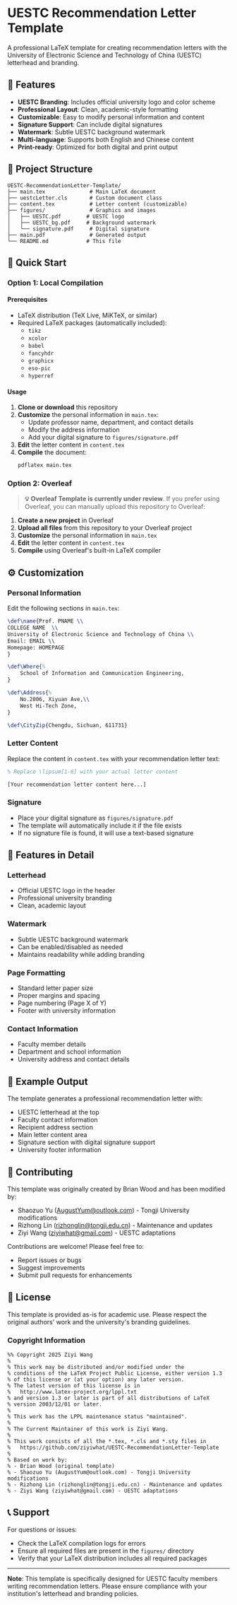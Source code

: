 # UESTC Recommendation Letter Template

A professional LaTeX template for creating recommendation letters with the University of Electronic Science and Technology of China (UESTC) letterhead and branding.

## 🎯 Features

- **UESTC Branding**: Includes official university logo and color scheme
- **Professional Layout**: Clean, academic-style formatting
- **Customizable**: Easy to modify personal information and content
- **Signature Support**: Can include digital signatures
- **Watermark**: Subtle UESTC background watermark
- **Multi-language**: Supports both English and Chinese content
- **Print-ready**: Optimized for both digital and print output

## 📁 Project Structure

```
UESTC-RecommendationLetter-Template/
├── main.tex              # Main LaTeX document
├── uestcLetter.cls       # Custom document class
├── content.tex           # Letter content (customizable)
├── figures/              # Graphics and images
│   ├── UESTC.pdf        # UESTC logo
│   ├── UESTC_bg.pdf     # Background watermark
│   └── signature.pdf     # Digital signature
├── main.pdf              # Generated output
└── README.md            # This file
```

## 🚀 Quick Start

### Option 1: Local Compilation

#### Prerequisites

- LaTeX distribution (TeX Live, MiKTeX, or similar)
- Required LaTeX packages (automatically included):
  - `tikz`
  - `xcolor`
  - `babel`
  - `fancyhdr`
  - `graphicx`
  - `eso-pic`
  - `hyperref`

#### Usage

1. **Clone or download** this repository
2. **Customize** the personal information in `main.tex`:
   - Update professor name, department, and contact details
   - Modify the address information
   - Add your digital signature to `figures/signature.pdf`
3. **Edit** the letter content in `content.tex`
4. **Compile** the document:
   ```bash
   pdflatex main.tex
   ```

### Option 2: Overleaf

> **💡 Overleaf Template is currently under review**. If you prefer using Overleaf, you can manually upload this repository to Overleaf:

1. **Create a new project** in Overleaf
2. **Upload all files** from this repository to your Overleaf project
3. **Customize** the personal information in `main.tex`
4. **Edit** the letter content in `content.tex`
5. **Compile** using Overleaf's built-in LaTeX compiler

## ⚙️ Customization

### Personal Information

Edit the following sections in `main.tex`:

```latex
\def\name{Prof. PNAME \\
COLLEGE NAME  \\
University of Electronic Science and Technology of China \\
Email: EMAIL \\
Homepage: HOMEPAGE
}

\def\Where{%
    School of Information and Communication Engineering,
}

\def\Address{%
    No.2006, Xiyuan Ave,\\
    West Hi-Tech Zone,
}

\def\CityZip{Chengdu, Sichuan, 611731}
```

### Letter Content

Replace the content in `content.tex` with your recommendation letter text:

```latex
% Replace \lipsum[1-6] with your actual letter content

[Your recommendation letter content here...]

```

### Signature

- Place your digital signature as `figures/signature.pdf`
- The template will automatically include it if the file exists
- If no signature file is found, it will use a text-based signature

## 🎨 Features in Detail

### Letterhead
- Official UESTC logo in the header
- Professional university branding
- Clean, academic layout

### Watermark
- Subtle UESTC background watermark
- Can be enabled/disabled as needed
- Maintains readability while adding branding

### Page Formatting
- Standard letter paper size
- Proper margins and spacing
- Page numbering (Page X of Y)
- Footer with university information

### Contact Information
- Faculty member details
- Department and school information
- University address and contact details

## 📝 Example Output

The template generates a professional recommendation letter with:
- UESTC letterhead at the top
- Faculty contact information
- Recipient address section
- Main letter content area
- Signature section with digital signature support
- University footer information

## 🤝 Contributing

This template was originally created by Brian Wood and has been modified by:
- Shaozuo Yu (AugustYum@outlook.com) - Tongji University modifications
- Rizhong Lin (rizhonglin@tongji.edu.cn) - Maintenance and updates
- Ziyi Wang (ziyiwhat@gmail.com) - UESTC adaptations

Contributions are welcome! Please feel free to:
- Report issues or bugs
- Suggest improvements
- Submit pull requests for enhancements

## 📄 License

This template is provided as-is for academic use. Please respect the original authors' work and the university's branding guidelines.

### Copyright Information

```
%% Copyright 2025 Ziyi Wang
%
% This work may be distributed and/or modified under the
% conditions of the LaTeX Project Public License, either version 1.3
% of this license or (at your option) any later version.
% The latest version of this license is in
%   http://www.latex-project.org/lppl.txt
% and version 1.3 or later is part of all distributions of LaTeX
% version 2003/12/01 or later.
%
% This work has the LPPL maintenance status "maintained".
%
% The Current Maintainer of this work is Ziyi Wang.
%
% This work consists of all the *.tex, *.cls and *.sty files in
%   https://github.com/ziyiwhat/UESTC-RecommendationLetter-Template
%
% Based on work by:
% - Brian Wood (original template)
% - Shaozuo Yu (AugustYum@outlook.com) - Tongji University modifications
% - Rizhong Lin (rizhonglin@tongji.edu.cn) - Maintenance and updates
% - Ziyi Wang (ziyiwhat@gmail.com) - UESTC adaptations
```

## 📞 Support

For questions or issues:
- Check the LaTeX compilation logs for errors
- Ensure all required files are present in the `figures/` directory
- Verify that your LaTeX distribution includes all required packages

---

**Note**: This template is specifically designed for UESTC faculty members writing recommendation letters. Please ensure compliance with your institution's letterhead and branding policies.
